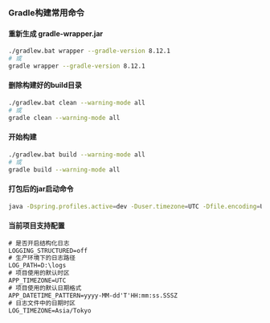 ### Gradle构建常用命令

#### 重新生成 gradle-wrapper.jar
```bash
./gradlew.bat wrapper --gradle-version 8.12.1
# 或
gradle wrapper --gradle-version 8.12.1
```

#### 删除构建好的build目录
```bash
./gradlew.bat clean --warning-mode all
# 或
gradle clean --warning-mode all
```

#### 开始构建
```bash
./gradlew.bat build --warning-mode all
# 或
gradle build --warning-mode all
```

#### 打包后的jar启动命令
```bash
java -Dspring.profiles.active=dev -Duser.timezone=UTC -Dfile.encoding=UTF-8 -jar base-1.0.0.jar D:\GithubRepos\spring-templates\base\env
```

#### 当前项目支持配置
```html
# 是否开启结构化日志
LOGGING_STRUCTURED=off
# 生产环境下的日志路径
LOG_PATH=D:\logs
# 项目使用的默认时区
APP_TIMEZONE=UTC
# 项目使用的默认日期格式
APP_DATETIME_PATTERN=yyyy-MM-dd'T'HH:mm:ss.SSSZ
# 日志文件中的日期时区
LOG_TIMEZONE=Asia/Tokyo
```
